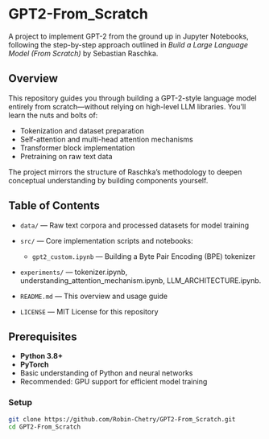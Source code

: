 # GPT2-From_Scratch

A project to implement GPT-2 from the ground up in Jupyter Notebooks, following the step-by-step approach outlined in *Build a Large Language Model (From Scratch)* by Sebastian Raschka.

## Overview

This repository guides you through building a GPT-2-style language model entirely from scratch—without relying on high-level LLM libraries. You’ll learn the nuts and bolts of:

- Tokenization and dataset preparation  
- Self-attention and multi-head attention mechanisms  
- Transformer block implementation  
- Pretraining on raw text data  

The project mirrors the structure of Raschka’s methodology to deepen conceptual understanding by building components yourself.

## Table of Contents

- `data/` — Raw text corpora and processed datasets for model training  
- `src/` — Core implementation scripts and notebooks:
  - `gpt2_custom.ipynb` — Building a Byte Pair Encoding (BPE) tokenizer  

- `experiments/` — tokenizer.ipynb, understanding_attention_mechanism.ipynb,  LLM_ARCHITECTURE.ipynb.
- `README.md` — This overview and usage guide  
- `LICENSE` — MIT License for this repository  

## Prerequisites

- **Python 3.8+**  
- **PyTorch**  
- Basic understanding of Python and neural networks  
- Recommended: GPU support for efficient model training

### Setup

```bash
git clone https://github.com/Robin-Chetry/GPT2-From_Scratch.git
cd GPT2-From_Scratch
